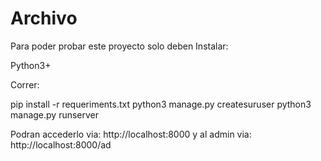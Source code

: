 # Archivo

Para poder probar este proyecto solo deben Instalar:

Python3+

Correr:

pip install -r requeriments.txt
python3 manage.py createsuruser
python3 manage.py runserver

Podran accederlo via: http://localhost:8000
y al admin via: http://localhost:8000/ad